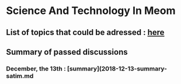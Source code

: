 # Science And Technology In Meom

## List of topics that could be adressed : [here](list_topics.md)

## Summary of passed discussions

### December, the 13th : [summary](2018-12-13-summary-satim.md
